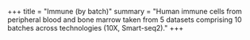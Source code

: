 +++
title = "Immune (by batch)"
summary = "Human immune cells from peripheral blood and bone marrow taken from 5 datasets comprising 10 batches across technologies (10X, Smart-seq2)."
+++
